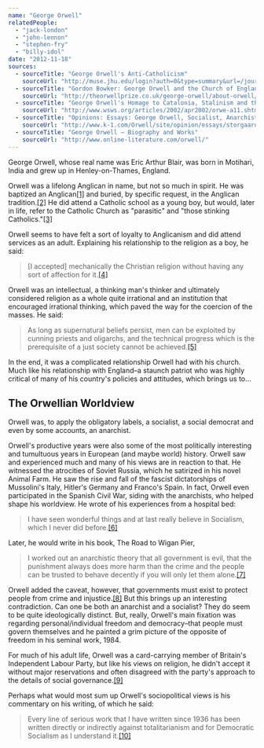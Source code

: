 ```yaml
---
name: "George Orwell"
relatedPeople:
  - "jack-london"
  - "john-lennon"
  - "stephen-fry"
  - "billy-idol"
date: "2012-11-18"
sources:
  - sourceTitle: "George Orwell's Anti-Catholicism"
    sourceUrl: "http://muse.jhu.edu/login?auth=0&type=summary&url=/journals/logos/v006/6.4spiller.html"
  - sourceTitle: "Gordon Bowker: George Orwell and the Church of England"
    sourceUrl: "http://theorwellprize.co.uk/george-orwell/about-orwell/gordon-bowker-george-orwell-and-the-church-of-england/"
  - sourceTitle: "George Orwell's Homage to Catalonia, Stalinism and the Spanish revolution"
    sourceUrl: "http://www.wsws.org/articles/2002/apr2002/orwe-a11.shtml"
  - sourceTitle: "Opinions: Essays: George Orwell, Socialist, Anarchist, or what…?"
    sourceUrl: "http://www.k-1.com/Orwell/site/opinion/essays/storgaard1.html"
  - sourceTitle: "George Orwell – Biography and Works"
    sourceUrl: "http://www.online-literature.com/orwell/"
---
```


George Orwell, whose real name was Eric Arthur Blair, was born in Motihari, India and grew up in Henley-on-Thames, England.

Orwell was a lifelong Anglican in name, but not so much in spirit. He was baptized an Anglican<a class="source-citation" href="#http://muse.jhu.edu/login?auth=0&type=summary&url=/journals/logos/v006/6.4spiller.html" title="George Orwell&apos;s Anti-Catholicism">[1]</a> and buried, by specific request, in the Anglican tradition.<a class="source-citation" href="#http://theorwellprize.co.uk/george-orwell/about-orwell/gordon-bowker-george-orwell-and-the-church-of-england/" title="Gordon Bowker: George Orwell and the Church of England">[2]</a> He did attend a Catholic school as a young boy, but would, later in life, refer to the Catholic Church as "parasitic" and "those stinking Catholics."<a class="source-citation" href="#http://muse.jhu.edu/login?auth=0&type=summary&url=/journals/logos/v006/6.4spiller.html" title="George Orwell&apos;s Anti-Catholicism">[3]</a>

Orwell seems to have felt a sort of loyalty to Anglicanism and did attend services as an adult. Explaining his relationship to the religion as a boy, he said:

>[I accepted] mechanically the Christian religion without having any sort of affection for it.<a class="source-citation" href="#http://muse.jhu.edu/login?auth=0&type=summary&url=/journals/logos/v006/6.4spiller.html" title="George Orwell&apos;s Anti-Catholicism">[4]</a>

Orwell was an intellectual, a thinking man's thinker and ultimately considered religion as a whole quite irrational and an institution that encouraged irrational thinking, which paved the way for the coercion of the masses. He said:

>As long as supernatural beliefs persist, men can be exploited by cunning priests and oligarchs, and the technical progress which is the prerequisite of a just society cannot be achieved.<a class="source-citation" href="#http://muse.jhu.edu/login?auth=0&type=summary&url=/journals/logos/v006/6.4spiller.html" title="George Orwell&apos;s Anti-Catholicism">[5]</a>

In the end, it was a complicated relationship Orwell had with his church. Much like his relationship with England–a staunch patriot who was highly critical of many of his country's policies and attitudes, which brings us to…


## The Orwellian Worldview

Orwell was, to apply the obligatory labels, a socialist, a social democrat and even by some accounts, an anarchist.

Orwell's productive years were also some of the most politically interesting and tumultuous years in European (and maybe world) history. Orwell saw and experienced much and many of his views are in reaction to that. He witnessed the atrocities of Soviet Russia, which he satirized in his novel Animal Farm. He saw the rise and fall of the fascist dictatorships of Mussolini's Italy, Hitler's Germany and Franco's Spain. In fact, Orwell even participated in the Spanish Civil War, siding with the anarchists, who helped shape his worldview. He wrote of his experiences from a hospital bed:

>I have seen wonderful things and at last really believe in Socialism, which I never did before.<a class="source-citation" href="#http://www.wsws.org/articles/2002/apr2002/orwe-a11.shtml" title="George Orwell&apos;s Homage to Catalonia, Stalinism and the Spanish revolution">[6]</a>

Later, he would write in his book, The Road to Wigan Pier,

>I worked out an anarchistic theory that all government is evil, that the punishment always does more harm than the crime and the people can be trusted to behave decently if you will only let them alone.<a class="source-citation" href="#http://www.k-1.com/Orwell/site/opinion/essays/storgaard1.html" title="Opinions: Essays: George Orwell, Socialist, Anarchist, or what…?">[7]</a>

Orwell added the caveat, however, that governments must exist to protect people from crime and injustice.<a class="source-citation" href="#http://www.k-1.com/Orwell/site/opinion/essays/storgaard1.html" title="Opinions: Essays: George Orwell, Socialist, Anarchist, or what…?">[8]</a> But this brings up an interesting contradiction. Can one be both an anarchist and a socialist? They do seem to be quite ideologically distinct. But, really, Orwell's main fixation was regarding personal/individual freedom and democracy–that people must govern themselves and he painted a grim picture of the opposite of freedom in his seminal work, 1984.

For much of his adult life, Orwell was a card-carrying member of Britain's Independent Labour Party, but like his views on religion, he didn't accept it without major reservations and often disagreed with the party's approach to the details of social governance.<a class="source-citation" href="#http://www.k-1.com/Orwell/site/opinion/essays/storgaard1.html" title="Opinions: Essays: George Orwell, Socialist, Anarchist, or what…?">[9]</a>

Perhaps what would most sum up Orwell's sociopolitical views is his commentary on his writing, of which he said:

>Every line of serious work that I have written since 1936 has been written directly or indirectly against totalitarianism and for Democratic Socialism as I understand it.<a class="source-citation" href="#http://www.online-literature.com/orwell/" title="George Orwell – Biography and Works">[10]</a>